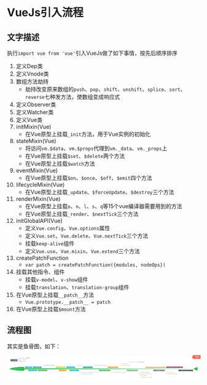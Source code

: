 # VueJs引入流程

## 文字描述

执行`import vue from 'vue'`引入VueJs做了如下事情，按先后顺序排序

1. 定义Dep类
2. 定义Vnode类
3. 数组方法劫持
    * 劫持改变原来数组的`push`、`pop`、`shift`、`unshift`、`splice`、`sort`、`reverse`七种发方法，使数组变成响应式
4. 定义Observer类
5. 定义Watcher类
6. 定义Vue类
7. initMixin(Vue)
    * 在Vue原型上挂载`_init`方法，用于Vue实例的初始化
8. stateMixin(Vue)
    * 将访问`vm.$data`、`vm.$props`代理到`vm._data`、`vm._props`上
    * 在Vue原型上挂载`$set`、`$delete`两个方法
    * 在Vue原型上挂载`$watch`方法
9. eventMixin(Vue)
    * 在Vue原型上挂载`$on`、`$once`、`$off`、`$emit`四个方法
10. lifecycleMixin(Vue)
    * 在Vue原型上挂载`_update`、`$forceUpdate`、`$destroy`三个方法
11. renderMixin(Vue)
    * 在Vue原型上挂载`o`、`n`、`l`、`s`、`q`等15个vue编译器需要用到的方法
    * 在Vue原型上挂载`_render`、`$nextTick`三个方法
12. initGlobalAPI(Vue)
    * 定义`Vue.config`、`Vue.options`属性
    * 定义`Vue.set`、`Vue.delete`、`Vue.nextTick`三个方法
    * 挂载`keep-alive`组件
    * 定义`Vue.use`、`Vue.mixin`、`Vue.extend`三个方法
13. createPatchFunction
    * `var patch = createPatchFunction({modules, nodeOps})`
14. 挂载其他指令、组件
    * 挂载`v-model`、`v-show`组件
    * 挂载`translation`、`translation-group`组件
15. 在Vue原型上挂载`__patch__`方法
    * `Vue.prototype.__patch__ = patch`
16. 在Vue原型上挂载`$mount`方法

## 流程图

其实是鱼骨图，如下：

![](../static/import.png)
